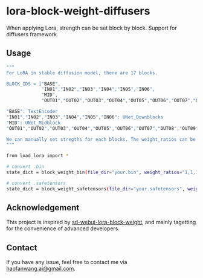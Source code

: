 # lora-block-weight-diffusers
When applying Lora, strength can be set block by block. Support for diffusers framework.

## Usage
```bash
"""
For LoRA in stable diffusion model, there are 17 blocks.

BLOCK_IDS = ["BASE",
             "IN01","IN02","IN03","IN04","IN05","IN06",
             "MID",
             "OUT01","OUT02","OUT03","OUT04","OUT05","OUT06","OUT07","OUT08","OUT09"]

"BASE": TextEncoder
"IN01","IN02","IN03","IN04","IN05","IN06": UNet_Downblocks
"MID": UNet_Midblock
"OUT01","OUT02","OUT03","OUT04","OUT05","OUT06","OUT07","OUT08","OUT09": UNet_Upblocks

We can manually set stregths for each blocks. The weight_ratios can be a string separated by comma or a list of float values.
"""

from load_lora import *

# convert .bin
state_dict = block_weight_bin(file_dir="your.bin", weight_ratios="1,1,1,1,1,1,1,0.5,1,1,1,1,1,1,1,1,1", save_dir=None)

# convert .safetensors
state_dict = block_weight_safetensors(file_dir="your.safetensors", weight_ratios="1,1,1,1,1,1,1,0.5,1,1,1,1,1,1,1,1,1", save_dir="./new.safetensors")
```

## Acknowledgement
This project is inspired by [sd-webui-lora-block-weight](https://github.com/hako-mikan/sd-webui-lora-block-weight), and mainly tagetting for the convenience of advanced developers.

## Contact
If you have any issue, feel free to contact me via haofanwang.ai@gmail.com.
